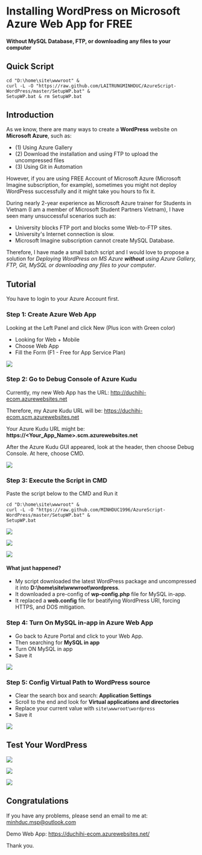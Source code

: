 # Installing WordPress on Microsoft Azure Web App for FREE
#### Without MySQL Database, FTP, or downloading any files to your computer

## Quick Script
```
cd "D:\home\site\wwwroot" & 
curl -L -O "https://raw.github.com/LAITRUNGMINHDUC/AzureScript-WordPress/master/SetupWP.bat" & 
SetupWP.bat & rm SetupWP.bat
```

## Introduction

As we know, there are many ways to create a **WordPress** website on **Microsoft Azure**, such as:
- (1) Using Azure Gallery
- (2) Download the installation and using FTP to upload the uncompressed files
- (3) Using Git in Automation 

However, if you are using FREE Account of Microsoft Azure (Microsoft Imagine subscription, for example), sometimes you might not deploy WordPress successfully and it might take you hours to fix it.

During nearly 2-year experience as Microsoft Azure trainer for Students in Vietnam (I am a member of Microsoft Student Partners Vietnam), I have seen many unsuccessful scenarios such as: 
- University blocks FTP port and blocks some Web-to-FTP sites.
- University's Internet connection is slow.
- Microsoft Imagine subscription cannot create MySQL Database.

Therefore, I have made a small batch script and I would love to propose a solution for _Deploying WordPress on MS Azure **without** using Azure Gallery, FTP, Git, MySQL or downloading any files to your computer_.

## Tutorial

You have to login to your Azure Account first.

### Step 1: Create Azure Web App

Looking at the Left Panel and click New (Plus icon with Green color)
- Looking for Web + Mobile
- Choose Web App
- Fill the Form (F1 - Free for App Service Plan)

![](https://raw.github.com/MINHDUC1996/AzureScript-WordPress/master/docs/WebApp.PNG)


### Step 2: Go to Debug Console of Azure Kudu 

Currently, my new Web App has the URL: http://duchihi-ecom.azurewebsites.net

Therefore, my Azure Kudu URL will be: https://duchihi-ecom.scm.azurewebsites.net

Your Azure Kudu URL might be: **https://<Your_App_Name>.scm.azurewebsites.net**

After the Azure Kudu GUI appeared, look at the header, then choose Debug Console. At here, choose CMD.

![](https://raw.github.com/MINHDUC1996/AzureScript-WordPress/master/docs/Kudu.png)

### Step 3: Execute the Script in CMD

Paste the script below to the CMD and Run it
```
cd "D:\home\site\wwwroot" & 
curl -L -O "https://raw.github.com/MINHDUC1996/AzureScript-WordPress/master/SetupWP.bat" & 
SetupWP.bat
```

![](https://raw.github.com/MINHDUC1996/AzureScript-WordPress/master/docs/PasteScript.png)

![](https://raw.github.com/MINHDUC1996/AzureScript-WordPress/master/docs/GetWP.png)

![](https://raw.github.com/MINHDUC1996/AzureScript-WordPress/master/docs/Extract.png)

#### What just happened?
- My script downloaded the latest WordPress package and uncompressed it into **D:\home\site\wwwroot\wordpress**. 
- It downloaded a pre-config of **wp-config.php** file for MySQL in-app.
- It replaced a **web.config** file for beatifying WordPress URI, forcing HTTPS, and DOS mitigation.

### Step 4: Turn On MySQL in-app in Azure Web App

- Go back to Azure Portal and click to your Web App. 
- Then searching for **MySQL in app**
- Turn ON MySQL in app
- Save it

![](https://raw.github.com/MINHDUC1996/AzureScript-WordPress/master/docs/MySQL-inapp.png)

### Step 5: Config Virtual Path to WordPress source

- Clear the search box and search: **Application Settings**
- Scroll to the end and look for **Virtual applications and directories**
- Replace your current value with ```site\wwwroot\wordpress```
- Save it

![](https://raw.github.com/MINHDUC1996/AzureScript-WordPress/master/docs/AppSettings.png)

## Test Your WordPress

![](https://raw.github.com/MINHDUC1996/AzureScript-WordPress/master/docs/ConfigWP-1.PNG)

![](https://raw.github.com/MINHDUC1996/AzureScript-WordPress/master/docs/ConfigWP-2.PNG)

![](https://raw.github.com/MINHDUC1996/AzureScript-WordPress/master/docs/ConfigWP-3.PNG)


## Congratulations

If you have any problems, please send an email to me at: minhduc.msp@outlook.com

Demo Web App: https://duchihi-ecom.azurewebsites.net/

Thank you.
